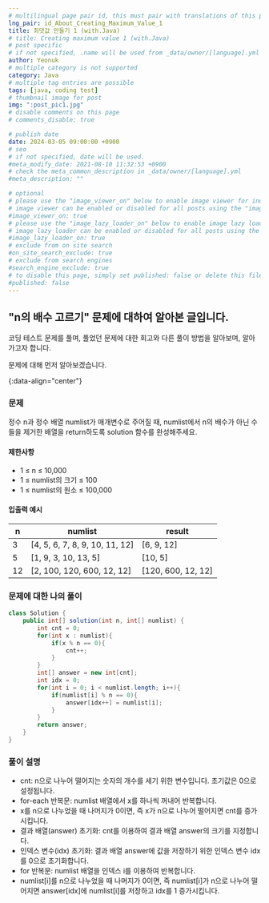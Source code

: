 ```yaml
---
# multilingual page pair id, this must pair with translations of this page. (This name must be unique)
lng_pair: id_About_Creating_Maximum_Value_1
title: 최댓값 만들기 1 (with.Java)
# title: Creating maximum value 1 (with.Java)
# post specific
# if not specified, .name will be used from _data/owner/[language].yml
author: Yeonuk
# multiple category is not supported
category: Java
# multiple tag entries are possible
tags: [java, coding test]
# thumbnail image for post
img: ":post_pic1.jpg"
# disable comments on this page
# comments_disable: true

# publish date
date: 2024-03-05 09:00:00 +0900
# seo
# if not specified, date will be used.
#meta_modify_date: 2021-08-10 11:32:53 +0900
# check the meta_common_description in _data/owner/[language].yml
#meta_description: ""

# optional
# please use the "image_viewer_on" below to enable image viewer for individual pages or posts (_posts/ or [language]/_posts folders).
# image viewer can be enabled or disabled for all posts using the "image_viewer_posts: true" setting in _data/conf/main.yml.
#image_viewer_on: true
# please use the "image_lazy_loader_on" below to enable image lazy loader for individual pages or posts (_posts/ or [language]/_posts folders).
# image lazy loader can be enabled or disabled for all posts using the "image_lazy_loader_posts: true" setting in _data/conf/main.yml.
#image_lazy_loader_on: true
# exclude from on site search
#on_site_search_exclude: true
# exclude from search engines
#search_engine_exclude: true
# to disable this page, simply set published: false or delete this file
#published: false
---
```


<!-- outline-start -->

## "n의 배수 고르기" 문제에 대하여 알아본 글입니다.

코딩 테스트 문제를 풀며, 풀었던 문제에 대한 회고와 다른 풀이 방법을 알아보며, 알아가고자 합니다.

문제에 대해 먼저 알아보겠습니다.

{:data-align="center"}

<!-- outline-end -->

### 문제

정수 n과 정수 배열 numlist가 매개변수로 주어질 때, numlist에서 n의 배수가 아닌 수들을 제거한 배열을 return하도록 solution 함수를 완성해주세요.

#### 제한사항

- 1 ≤ n ≤ 10,000
- 1 ≤ numlist의 크기 ≤ 100
- 1 ≤ numlist의 원소 ≤ 100,000

#### 입출력 예시

| n   | numlist                        | result             |
| --- | ------------------------------ | ------------------ |
| 3   | [4, 5, 6, 7, 8, 9, 10, 11, 12] | [6, 9, 12]         |
| 5   | [1, 9, 3, 10, 13, 5]           | [10, 5]            |
| 12  | [2, 100, 120, 600, 12, 12]     | [120, 600, 12, 12] |

<!-- | start_num | end_num | result |
| --------- | ------- | ------ |
| 10        | 3       | 0      | -->

### 문제에 대한 나의 풀이

```java
class Solution {
    public int[] solution(int n, int[] numlist) {
        int cnt = 0;
        for(int x : numlist){
            if(x % n == 0){
                cnt++;
            }
        }
        int[] answer = new int[cnt];
        int idx = 0;
        for(int i = 0; i < numlist.length; i++){
            if(numlist[i] % n == 0){
                answer[idx++] = numlist[i];
            }
        }
        return answer;
    }
}
```

### 풀이 설명

- cnt: n으로 나누어 떨어지는 숫자의 개수를 세기 위한 변수입니다. 초기값은 0으로 설정됩니다.
- for-each 반복문: numlist 배열에서 x를 하나씩 꺼내어 반복합니다.
- x를 n으로 나누었을 때 나머지가 0이면, 즉 x가 n으로 나누어 떨어지면 cnt를 증가시킵니다.
- 결과 배열(answer) 초기화: cnt를 이용하여 결과 배열 answer의 크기를 지정합니다.
- 인덱스 변수(idx) 초기화: 결과 배열 answer에 값을 저장하기 위한 인덱스 변수 idx를 0으로 초기화합니다.
- for 반복문: numlist 배열을 인덱스 i를 이용하여 반복합니다.
- numlist[i]를 n으로 나누었을 때 나머지가 0이면, 즉 numlist[i]가 n으로 나누어 떨어지면 answer[idx]에 numlist[i]를 저장하고 idx를 1 증가시킵니다.
